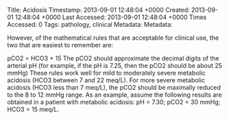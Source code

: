 Title: Acidosis
Timestamp: 2013-09-01 12:48:04 +0000
Created: 2013-09-01 12:48:04 +0000
Last Accessed: 2013-09-01 12:48:04 +0000
Times Accessed: 0
Tags: pathology, clinical
Metadata: 
Metadata:

However, of the mathematical rules that are acceptable for clinical use, the two that are easiest to remember are:

pCO2 = HCO3 + 15
The pCO2 should approximate the decimal digits of the arterial pH (for example, if the pH is 7.25, then the pCO2 should be about 25 mmHg)
These rules work well for mild to moderately severe metabolic acidosis (HCO3 between 7 and 22 meq/L). For more severe metabolic acidosis (HCO3 less than 7 meq/L), the pCO2 should be maximally reduced to the 8 to 12 mmHg range. As an example, assume the following results are obtained in a patient with metabolic acidosis: pH = 7.30; pCO2 = 30 mmHg; HCO3 = 15 meq/L.